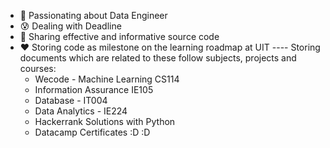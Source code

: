 - 👋 Passionating about Data Engineer
- 😰 Dealing with Deadline
- 🥵 Sharing effective and informative source code
- ❤️ Storing code as milestone on the learning roadmap at UIT
---- Storing documents which are related to these follow subjects, projects and courses:
  - Wecode - Machine Learning CS114
  - Information Assurance IE105
  - Database - IT004
  - Data Analytics - IE224
  - Hackerrank Solutions with Python
  - Datacamp Certificates :D :D

<!---
boo283/boo283 is a ✨ special ✨ repository because its `README.md` (this file) appears on your GitHub profile.
You can click the Preview link to take a look at your changes.
--->
